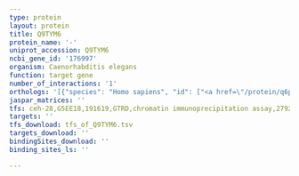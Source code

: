 ```yaml
---
type: protein
layout: protein
title: Q9TYM6
protein_name: '-'
uniprot_accession: Q9TYM6
ncbi_gene_id: '176997'
organism: Caenorhabditis elegans
function: target gene
number_of_interactions: '1'
orthologs: '[{"species": "Homo sapiens", "id": ["<a href=\"/protein/q6pi26\">Q6PI26</a>"]}, {"species": "Mus musculus", "id": ["<a href=\"/protein/q7tmx5\">Q7TMX5</a>"]}, {"species": "Rattus norvegicus", "id": ["B4F784"]}, {"species": "Danio rerio", "id": ["<a href=\"/protein/f1qc67\">F1QC67</a>"]}, {"species": "Saccharomyces cerevisiae", "id": ["<a href=\"/protein/p40486\">P40486</a>"]}]'
jaspar_matrices: ''
tfs: ceh-28,G5EE18,191619,GTRD,chromatin immunoprecipitation assay,27924024%5Buid%5D,No
targets: ''
tfs_download: tfs_of_Q9TYM6.tsv
targets_download: ''
bindingSites_download: ''
binding_sites_ls: ''

---
```

